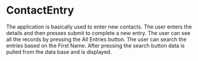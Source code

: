 # ContactEntry
The application is basically used to enter new contacts. The user enters the details and then presses submit to complete a new entry.
The user can see all the records by pressing the All Entries button.
The user can search the entries based on the First Name. After pressing the search button data is pulled from the data base and is displayed.
